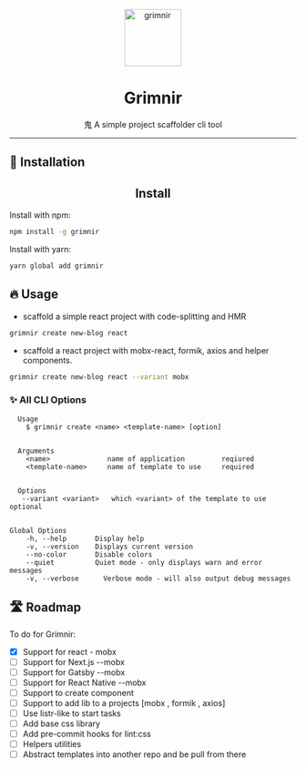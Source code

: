 <p align="center">
  <img src="https://emojipedia-us.s3.dualstack.us-west-1.amazonaws.com/thumbs/120/emojidex/112/ghost_1f47b.png" width="100" height="100" alt="grimnir">
</p>
<h1 align="center">Grimnir</h1>
<p align="center"> ⿁ A simple project scaffolder cli tool</p>

---

## 🔧 Installation

<h2 align="center">Install</h2>

Install with npm:

```bash
npm install -g grimnir
```

Install with yarn:

```bash
yarn global add grimnir
```

## 🔥 Usage

- scaffold a simple react project with code-splitting and HMR

```bash
grimnir create new-blog react
```

- scaffold a react project with mobx-react, formik, axios and helper components.

```bash
grimnir create new-blog react --variant mobx
```

### ✨ All CLI Options

```
  Usage
    $ grimnir create <name> <template-name> [option]


  Arguments
    <name>              name of application         reqiured
    <template-name>     name of template to use     required


  Options
   --variant <variant>   which <variant> of the template to use   optional


Global Options
    -h, --help       Display help
    -v, --version    Displays current version
    --no-color       Disable colors
    --quiet          Quiet mode - only displays warn and error messages
    -v, --verbose      Verbose mode - will also output debug messages
```

## 🛣 Roadmap

To do for Grimnir:

- [x] Support for react - mobx
- [ ] Support for Next.js --mobx
- [ ] Support for Gatsby --mobx
- [ ] Support for React Native --mobx
- [ ] Support to create component
- [ ] Support to add lib to a projects [mobx , formik , axios]
- [ ] Use listr-like to start tasks
- [ ] Add base css library
- [ ] Add pre-commit hooks for lint:css
- [ ] Helpers utilities
- [ ] Abstract templates into another repo and be pull from there

